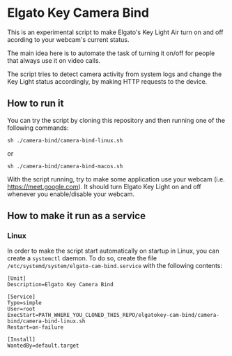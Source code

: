 # Elgato Key Camera Bind
This is an experimental script to make Elgato's Key Light Air turn on and off acording to your webcam's current status. 

The main idea here is to automate the task of turning it on/off for people that always use it on video calls.

The script tries to detect camera activity from system logs and change the Key Light status accordingly, by making HTTP requests to the device.

## How to run it
You can try the script by cloning this repository and then running one of the following commands:

```sh ./camera-bind/camera-bind-linux.sh```

or

```sh ./camera-bind/camera-bind-macos.sh```

With the script running, try to make some application use your webcam (i.e. https://meet.google.com). It should turn Elgato Key Light on and off whenever you enable/disable your webcam.  

## How to make it run as a service
### Linux
In order to make the script start automatically on startup in Linux, you can create a `systemctl` daemon. To do so, create the file `/etc/systemd/system/elgato-cam-bind.service` with the following contents:
```
[Unit]
Description=Elgato Key Camera Bind

[Service]
Type=simple
User=root
ExecStart=PATH_WHERE_YOU_CLONED_THIS_REPO/elgatokey-cam-bind/camera-bind/camera-bind-linux.sh
Restart=on-failure

[Install]
WantedBy=default.target
``` 